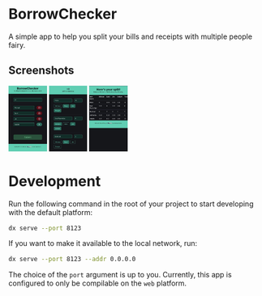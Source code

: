 
# BorrowChecker

A simple app to help you split your bills and receipts with multiple people fairy.

## Screenshots

<p float="left">
<img src="/assets/screenshots/screen_1.jpeg" width=15%>
<img src="/assets/screenshots/screen_2.jpeg" width=15%>
<img src="/assets/screenshots/screen_3.jpeg" width=15%>
</p>

# Development

Run the following command in the root of your project to start developing with the default platform:

```bash
dx serve --port 8123
```

If you want to make it available to the local network, run:

```bash
dx serve --port 8123 --addr 0.0.0.0
```

The choice of the `port` argument is up to you. Currently, this app is configured to only be compilable on the `web` platform.

